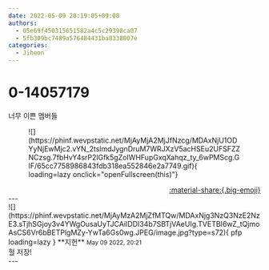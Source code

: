 ```yaml
---
date: 2022-05-09 20:19:05+09:00
authors:
  - 05e69f450315651582a4c5c29398ca07
  - 5fb309bc7489a576484431ba8338807e
categories:
  - Jiheon
---
```


# 0-14057179

<div class="post-container" markdown="1">
<div class="content-container md-sidebar__scrollwrap" markdown="1">

너무 이쁜 멤버들
<figure markdown="1">
![](https://phinf.wevpstatic.net/MjAyMjA2MjJfNzcg/MDAxNjU1ODYyNjEwMjc2.vYN_2tslmdJygnDruM7WRJXzV5acHSEu2UFSFZZNCzsg.7fbHvY4srP2lGfk5gZoIWHFupGxqXahqz_ty_6wPMScg.GIF/65cc7758986843fdb318ea552846e2a7749.gif){ loading=lazy onclick="openFullscreen(this)"}
</figure>


</div>
</div>

<div style="text-align: right;" markdown="1">
<a href="https://weverse.io/fromis9/fanpost/0-14057179" style="text-align: right;">:material-share:{.big-emoji}</a>
</div>
---

<div class="comments-container md-sidebar__scrollwrap" markdown="1">
<div class="comment" markdown="1">
<div class='id-container' markdown="1">
![](https://phinf.wevpstatic.net/MjAyMzA2MjZfMTQw/MDAxNjg3NzQ3NzE2NzE3.sTjhSGjoy3v4YWgOusaUyTJCAiIDDI34b7SBTjVAeUIg.TVETBI6wZ_tQjmoAsCS6Vr6bBETPlgMZy-YwTa6Gs0wg.JPEG/image.jpg?type=s72){ pfp loading=lazy }
**<span class="artist">지헌</span>** <small>May 09 2022, 20:21</small><br>
</div>
<div class='comment-body' markdown="1">
헐 저장!
</div>
</div>
</div>
---
